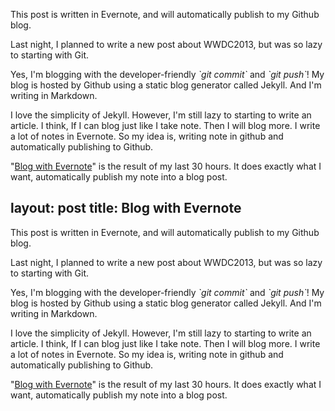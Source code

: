 This post is written in Evernote, and will automatically publish to my Github blog.

  
Last night, I planned to write a new post about WWDC2013, but was so lazy to starting with Git.

Yes, I'm blogging with the developer-friendly _\`git commit\`_ and _\`git push\`_! My blog is hosted by Github using a static blog generator called Jekyll. And I'm writing in Markdown.

  
I love the simplicity of Jekyll. However, I'm still lazy to starting to write an article. I think, If I can blog just like I take note. Then I will blog more. I write a lot of notes in Evernote. So my idea is, writing note in github and automatically publishing to Github.

  
"[Blog with Evernote][0]" is the result of my last 30 hours. It does exactly what I want, automatically publish my note into a blog post.

  
  


[0]: http://blogwithevernote.herokuapp.com---
layout: post
title: Blog with Evernote
---
This post is written in Evernote, and will automatically publish to my Github blog.

  
Last night, I planned to write a new post about WWDC2013, but was so lazy to starting with Git.

Yes, I'm blogging with the developer-friendly _\`git commit\`_ and _\`git push\`_! My blog is hosted by Github using a static blog generator called Jekyll. And I'm writing in Markdown.

  
I love the simplicity of Jekyll. However, I'm still lazy to starting to write an article. I think, If I can blog just like I take note. Then I will blog more. I write a lot of notes in Evernote. So my idea is, writing note in github and automatically publishing to Github.

  
"[Blog with Evernote][0]" is the result of my last 30 hours. It does exactly what I want, automatically publish my note into a blog post.

  
  


[0]: http://blogwithevernote.herokuapp.com